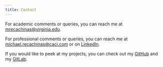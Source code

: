 ```yaml
---
title: Contact
---
```


For academic comments or queries, you can reach me at [mrecachinas@virginia.edu](mailto:mrecachinas@virginia.edu).

For professional comments or queries, you can reach me at [michael.recachinas@caci.com](mailto:michael.recachinas@caci.com) or on [LinkedIn](https://linkedin.com/in/mrecachinas).

If you would like to peek at my projects, you can check out my [GitHub](https://github.com/mrecachinas) and my [GitLab](https://gitlab.com/mrecachinas).
